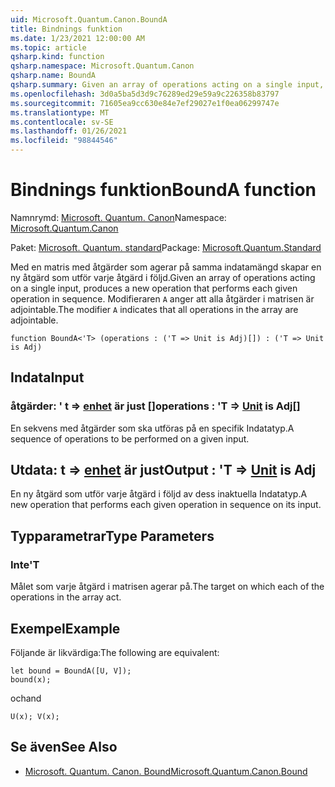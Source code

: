 ```yaml
---
uid: Microsoft.Quantum.Canon.BoundA
title: Bindnings funktion
ms.date: 1/23/2021 12:00:00 AM
ms.topic: article
qsharp.kind: function
qsharp.namespace: Microsoft.Quantum.Canon
qsharp.name: BoundA
qsharp.summary: Given an array of operations acting on a single input, produces a new operation that performs each given operation in sequence. The modifier `A` indicates that all operations in the array are adjointable.
ms.openlocfilehash: 3d0a5ba5d3d9c76289ed29e59a9c226358b83797
ms.sourcegitcommit: 71605ea9cc630e84e7ef29027e1f0ea06299747e
ms.translationtype: MT
ms.contentlocale: sv-SE
ms.lasthandoff: 01/26/2021
ms.locfileid: "98844546"
---
```

# <a name="bounda-function"></a><span data-ttu-id="cab6c-102">Bindnings funktion</span><span class="sxs-lookup"><span data-stu-id="cab6c-102">BoundA function</span></span>

<span data-ttu-id="cab6c-103">Namnrymd: [Microsoft. Quantum. Canon](xref:Microsoft.Quantum.Canon)</span><span class="sxs-lookup"><span data-stu-id="cab6c-103">Namespace: [Microsoft.Quantum.Canon](xref:Microsoft.Quantum.Canon)</span></span>

<span data-ttu-id="cab6c-104">Paket: [Microsoft. Quantum. standard](https://nuget.org/packages/Microsoft.Quantum.Standard)</span><span class="sxs-lookup"><span data-stu-id="cab6c-104">Package: [Microsoft.Quantum.Standard](https://nuget.org/packages/Microsoft.Quantum.Standard)</span></span>


<span data-ttu-id="cab6c-105">Med en matris med åtgärder som agerar på samma indatamängd skapar en ny åtgärd som utför varje åtgärd i följd.</span><span class="sxs-lookup"><span data-stu-id="cab6c-105">Given an array of operations acting on a single input, produces a new operation that performs each given operation in sequence.</span></span>
<span data-ttu-id="cab6c-106">Modifieraren `A` anger att alla åtgärder i matrisen är adjointable.</span><span class="sxs-lookup"><span data-stu-id="cab6c-106">The modifier `A` indicates that all operations in the array are adjointable.</span></span>

```qsharp
function BoundA<'T> (operations : ('T => Unit is Adj)[]) : ('T => Unit is Adj)
```


## <a name="input"></a><span data-ttu-id="cab6c-107">Indata</span><span class="sxs-lookup"><span data-stu-id="cab6c-107">Input</span></span>

### <a name="operations--t--unit--is-adj"></a><span data-ttu-id="cab6c-108">åtgärder: ' t => [enhet](xref:microsoft.quantum.lang-ref.unit)  är just []</span><span class="sxs-lookup"><span data-stu-id="cab6c-108">operations : 'T => [Unit](xref:microsoft.quantum.lang-ref.unit)  is Adj[]</span></span>

<span data-ttu-id="cab6c-109">En sekvens med åtgärder som ska utföras på en specifik Indatatyp.</span><span class="sxs-lookup"><span data-stu-id="cab6c-109">A sequence of operations to be performed on a given input.</span></span>



## <a name="output--t--unit--is-adj"></a><span data-ttu-id="cab6c-110">Utdata: t => [enhet](xref:microsoft.quantum.lang-ref.unit)  är just</span><span class="sxs-lookup"><span data-stu-id="cab6c-110">Output : 'T => [Unit](xref:microsoft.quantum.lang-ref.unit)  is Adj</span></span>

<span data-ttu-id="cab6c-111">En ny åtgärd som utför varje åtgärd i följd av dess inaktuella Indatatyp.</span><span class="sxs-lookup"><span data-stu-id="cab6c-111">A new operation that performs each given operation in sequence on its input.</span></span>

## <a name="type-parameters"></a><span data-ttu-id="cab6c-112">Typparametrar</span><span class="sxs-lookup"><span data-stu-id="cab6c-112">Type Parameters</span></span>

### <a name="t"></a><span data-ttu-id="cab6c-113">Inte</span><span class="sxs-lookup"><span data-stu-id="cab6c-113">'T</span></span>

<span data-ttu-id="cab6c-114">Målet som varje åtgärd i matrisen agerar på.</span><span class="sxs-lookup"><span data-stu-id="cab6c-114">The target on which each of the operations in the array act.</span></span>

## <a name="example"></a><span data-ttu-id="cab6c-115">Exempel</span><span class="sxs-lookup"><span data-stu-id="cab6c-115">Example</span></span>

<span data-ttu-id="cab6c-116">Följande är likvärdiga:</span><span class="sxs-lookup"><span data-stu-id="cab6c-116">The following are equivalent:</span></span>

```qsharp
let bound = BoundA([U, V]);
bound(x);
```

<span data-ttu-id="cab6c-117">och</span><span class="sxs-lookup"><span data-stu-id="cab6c-117">and</span></span>

```qsharp
U(x); V(x);
```

## <a name="see-also"></a><span data-ttu-id="cab6c-118">Se även</span><span class="sxs-lookup"><span data-stu-id="cab6c-118">See Also</span></span>

- [<span data-ttu-id="cab6c-119">Microsoft. Quantum. Canon. Bound</span><span class="sxs-lookup"><span data-stu-id="cab6c-119">Microsoft.Quantum.Canon.Bound</span></span>](xref:Microsoft.Quantum.Canon.Bound)